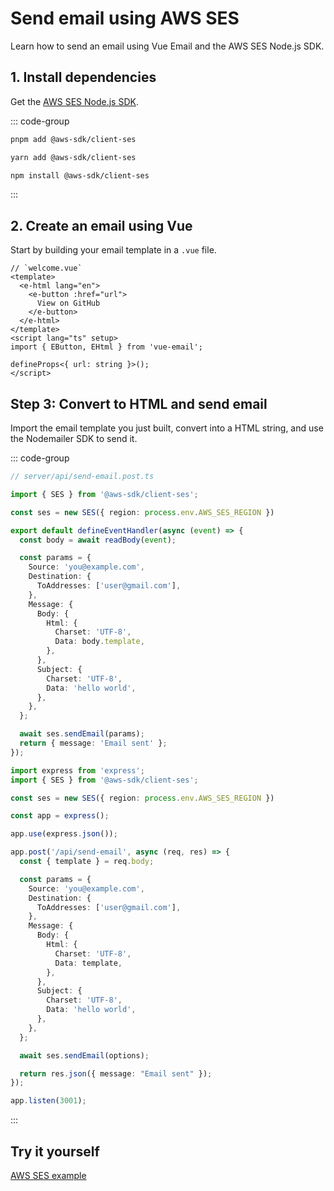 # Send email using AWS SES
Learn how to send an email using Vue Email and the AWS SES Node.js SDK.


## 1. Install dependencies

Get the [AWS SES Node.js SDK](https://docs.aws.amazon.com/AWSJavaScriptSDK/v3/latest/clients/client-ses/).

::: code-group
  ```bash [pnpm]
  pnpm add @aws-sdk/client-ses
  ```
  ```bash [yarn]
  yarn add @aws-sdk/client-ses
  ```
  ```bash [npm]
  npm install @aws-sdk/client-ses
  ```
:::


## 2. Create an email using Vue

Start by building your email template in a `.vue` file.


```vue
// `welcome.vue`
<template>
  <e-html lang="en">
    <e-button :href="url">
      View on GitHub
    </e-button>
  </e-html>
</template>
<script lang="ts" setup>
import { EButton, EHtml } from 'vue-email';

defineProps<{ url: string }>();
</script>
```

## Step 3: Convert to HTML and send email

Import the email template you just built, convert into a HTML string, and use the Nodemailer SDK to send it.

::: code-group

```ts [Nuxt 3]
// server/api/send-email.post.ts

import { SES } from '@aws-sdk/client-ses';

const ses = new SES({ region: process.env.AWS_SES_REGION })

export default defineEventHandler(async (event) => {
  const body = await readBody(event);

  const params = {
    Source: 'you@example.com',
    Destination: {
      ToAddresses: ['user@gmail.com'],
    },
    Message: {
      Body: {
        Html: {
          Charset: 'UTF-8',
          Data: body.template,
        },
      },
      Subject: {
        Charset: 'UTF-8',
        Data: 'hello world',
      },
    },
  };

  await ses.sendEmail(params);
  return { message: 'Email sent' };
});
```

```ts [NodeJs]
import express from 'express';
import { SES } from '@aws-sdk/client-ses';

const ses = new SES({ region: process.env.AWS_SES_REGION })

const app = express();

app.use(express.json());

app.post('/api/send-email', async (req, res) => {
  const { template } = req.body;

  const params = {
    Source: 'you@example.com',
    Destination: {
      ToAddresses: ['user@gmail.com'],
    },
    Message: {
      Body: {
        Html: {
          Charset: 'UTF-8',
          Data: template,
        },
      },
      Subject: {
        Charset: 'UTF-8',
        Data: 'hello world',
      },
    },
  };

  await ses.sendEmail(options);

  return res.json({ message: "Email sent" });
});

app.listen(3001);
```

:::

## Try it yourself

[AWS SES example](https://github.com/Dave136/vue-email)